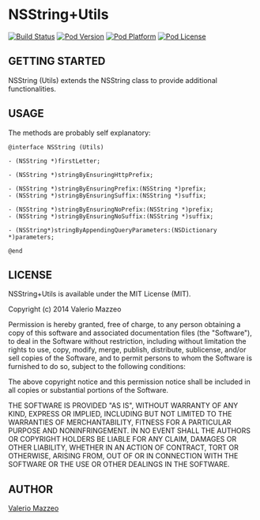 # NSString+Utils
[![Build Status](http://img.shields.io/travis/valeriomazzeo/NSString-Utils.svg?style=flat)](https://travis-ci.org/valeriomazzeo/NSString+Utils)
[![Pod Version](http://img.shields.io/cocoapods/v/NSString+Utils.svg?style=flat)]()
[![Pod Platform](http://img.shields.io/cocoapods/p/NSString+Utils.svg?style=flat)]()
[![Pod License](http://img.shields.io/cocoapods/l/NSString+Utils.svg?style=flat)](http://opensource.org/licenses/MIT)

## GETTING STARTED

NSString (Utils) extends the NSString class to provide additional functionalities.


## USAGE

The methods are probably self explanatory:

```
@interface NSString (Utils)

- (NSString *)firstLetter;

- (NSString *)stringByEnsuringHttpPrefix;

- (NSString *)stringByEnsuringPrefix:(NSString *)prefix;
- (NSString *)stringByEnsuringSuffix:(NSString *)suffix;

- (NSString *)stringByEnsuringNoPrefix:(NSString *)prefix;
- (NSString *)stringByEnsuringNoSuffix:(NSString *)suffix;

- (NSString*)stringByAppendingQueryParameters:(NSDictionary *)parameters;

@end
```

## LICENSE

NSString+Utils is available under the MIT License (MIT).

Copyright (c) 2014 Valerio Mazzeo

Permission is hereby granted, free of charge, to any person obtaining a copy
of this software and associated documentation files (the "Software"), to deal
in the Software without restriction, including without limitation the rights
to use, copy, modify, merge, publish, distribute, sublicense, and/or sell
copies of the Software, and to permit persons to whom the Software is
furnished to do so, subject to the following conditions:

The above copyright notice and this permission notice shall be included in
all copies or substantial portions of the Software.

THE SOFTWARE IS PROVIDED "AS IS", WITHOUT WARRANTY OF ANY KIND, EXPRESS OR
IMPLIED, INCLUDING BUT NOT LIMITED TO THE WARRANTIES OF MERCHANTABILITY,
FITNESS FOR A PARTICULAR PURPOSE AND NONINFRINGEMENT. IN NO EVENT SHALL THE
AUTHORS OR COPYRIGHT HOLDERS BE LIABLE FOR ANY CLAIM, DAMAGES OR OTHER
LIABILITY, WHETHER IN AN ACTION OF CONTRACT, TORT OR OTHERWISE, ARISING FROM,
OUT OF OR IN CONNECTION WITH THE SOFTWARE OR THE USE OR OTHER DEALINGS IN
THE SOFTWARE.

## AUTHOR

[Valerio Mazzeo](https://twitter.com/valeriomazzeo)